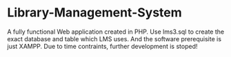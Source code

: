 # Library-Management-System
A fully functional Web application created in PHP.
Use lms3.sql to create the exact database and table which LMS uses.
And the software prerequisite is just XAMPP.
Due to time contraints, further development is stoped!
